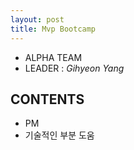 ```yaml
---
layout: post
title: Mvp Bootcamp
---
```


- ALPHA TEAM
- LEADER : *Gihyeon Yang*

## CONTENTS
 - PM
 - 기술적인 부분 도움
